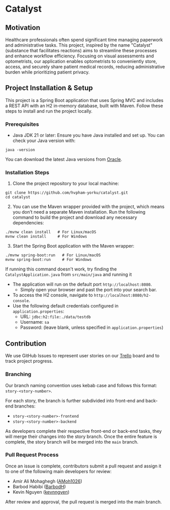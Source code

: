 # Catalyst

## Motivation
Healthcare professionals often spend significant time managing paperwork and administrative tasks.
This project, inspired by the name "Catalyst" (substance that facilitates reactions) aims to streamline these processes and enhance workflow efficiency.
Focusing on visual assessments and optometrists, our application enables optometrists to conveniently store, access, and securely share patient medical records, reducing administrative burden while prioritizing patient privacy.

## Project Installation & Setup
This project is a Spring Boot application that uses Spring MVC and includes a REST API with an H2 in-memory database, built with Maven.
Follow these steps to install and run the project locally.

### Prerequisites

- Java JDK 21 or later: Ensure you have Java installed and set up. You can check your Java version with:

```shell
java -version
```

You can download the latest Java versions from [Oracle](https://www.oracle.com/ca-en/java/technologies/downloads/).

### Installation Steps

1. Clone the project repository to your local machine:

```shell
git clone https://github.com/hvpham-yorku/catalyst.git
cd catalyst
```

2. You can use the Maven wrapper provided with the project, which means you don’t need a separate Maven installation.
   Run the following command to build the project and download any necessary dependencies:

```shell
./mvnw clean install   # For Linux/macOS
mvnw clean install     # For Windows
```

3. Start the Spring Boot application with the Maven wrapper:

```shell
./mvnw spring-boot:run   # For Linux/macOS
mvnw spring-boot:run     # For Windows
```
If running this command doesn't work, try finding the `CatalystApplication.java` from `src/main/java` and running it

- The application will run on the default port `http://localhost:8080`.
  - Simply open your browser and past the port into your search bar.
- To access the H2 console, navigate to `http://localhost:8080/h2-console`.
- Use the following default credentials configured in `application.properties`:
  - URL: `jdbc:h2:file:./data/testdb`
  - Username: `sa`
  - Password: (leave blank, unless specified in `application.properties`)

## Contribution

We use GitHub Issues to represent user stories on our [Trello](https://trello.com/b/UeGoZlix/catalyst) board and to track project progress.

### Branching

Our branch naming convention uses kebab case and follows this format: `story-<story-number>`.

For each story, the branch is further subdivided into front-end and back-end branches:

- `story-<story-number>-frontend`
- `story-<story-number>-backend`

As developers complete their respective front-end or back-end tasks, they will merge their changes into the story branch. Once the entire feature is complete, the story branch will be merged into the `main` branch.

### Pull Request Process

Once an issue is complete, contributors submit a pull request and assign it to one of the following main developers for review:
- Amir Ali Mohaghegh ([AMoh1026](https://github.com/AMoh1026))
- Barbod Habibi ([BarbodH](https://github.com/BarbodH))
- Kevin Nguyen ([kevnngyen](https://github.com/kevnngyen))

After review and approval, the pull request is merged into the main branch.
